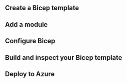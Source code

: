 ## Create a Bicep template

## Add a module

## Configure Bicep

## Build and inspect your Bicep template

## Deploy to Azure
